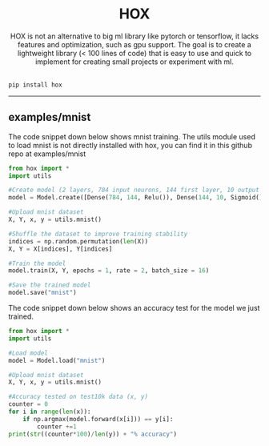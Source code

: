 <div align="center">
<h1>HOX</h1>
HOX is not an alternative to big ml library like pytorch or tensorflow, it lacks features and optimization, such as gpu support. The goal is to create a lightweight library (< 100 lines of code) that is easy to use and quick to implement for creating small projects or experiment with ml.<br><br>
</div>

```cmd
pip install hox
```

---

## examples/mnist
The code snippet down below shows mnist training. The utils module used to load mnist is not directly installed with hox, you can find it in this github repo at examples/mnist
```python
from hox import *
import utils

#Create model (2 layers, 784 input neurons, 144 first layer, 10 output layer)
model = Model.create([Dense(784, 144, Relu()), Dense(144, 10, Sigmoid())])

#Upload mnist dataset
X, Y, x, y = utils.mnist()

#Shuffle the dataset to improve training stability
indices = np.random.permutation(len(X))
X, Y = X[indices], Y[indices]

#Train the model
model.train(X, Y, epochs = 1, rate = 2, batch_size = 16)

#Save the trained model
model.save("mnist")
```
The code snippet down below shows an accuracy test for the model we just trained.
```python
from hox import *
import utils

#Load model
model = Model.load("mnist")

#Upload mnist dataset
X, Y, x, y = utils.mnist()

#Accuracy tested on test10k data (x, y)
counter = 0
for i in range(len(x)):
    if np.argmax(model.forward(x[i])) == y[i]:
        counter +=1
print(str((counter*100)/len(y)) + "% accuracy")
```
